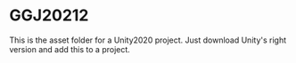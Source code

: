 # GGJ20212
This is the asset folder for a Unity2020 project. Just download Unity's right version and add this to a project.
